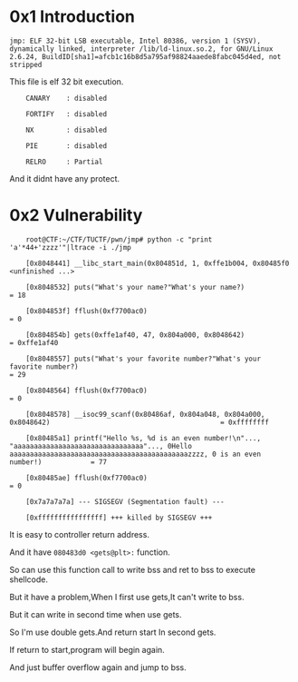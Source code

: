 0x1 Introduction
=

```
jmp: ELF 32-bit LSB executable, Intel 80386, version 1 (SYSV), dynamically linked, interpreter /lib/ld-linux.so.2, for GNU/Linux 2.6.24, BuildID[sha1]=afcb1c16b8d5a795af98824aaede8fabc045d4ed, not stripped
```

This file is elf 32 bit execution.
```
	CANARY    : disabled

	FORTIFY   : disabled

	NX        : disabled
	
	PIE       : disabled
	
	RELRO     : Partial
```
And it didnt have any protect.

0x2 Vulnerability
=
```
	root@CTF:~/CTF/TUCTF/pwn/jmp# python -c "print 'a'*44+'zzzz'"|ltrace -i ./jmp 

	[0x8048441] __libc_start_main(0x804851d, 1, 0xffe1b004, 0x80485f0 <unfinished ...>

	[0x8048532] puts("What's your name?"What's your name?)                                                                           = 18

	[0x804853f] fflush(0xf7700ac0)                                                                                  = 0

	[0x804854b] gets(0xffe1af40, 47, 0x804a000, 0x8048642)                                                          = 0xffe1af40

	[0x8048557] puts("What's your favorite number?"What's your favorite number?)                                                                = 29

	[0x8048564] fflush(0xf7700ac0)                                                                                  = 0

	[0x8048578] __isoc99_scanf(0x80486af, 0x804a048, 0x804a000, 0x8048642)                                          = 0xffffffff

	[0x80485a1] printf("Hello %s, %d is an even number!\n"..., "aaaaaaaaaaaaaaaaaaaaaaaaaaaaaaaa"..., 0Hello aaaaaaaaaaaaaaaaaaaaaaaaaaaaaaaaaaaaaaaaaaaazzzz, 0 is an even number!)            = 77

	[0x80485ae] fflush(0xf7700ac0)                                                                                  = 0

	[0x7a7a7a7a] --- SIGSEGV (Segmentation fault) ---

	[0xffffffffffffffff] +++ killed by SIGSEGV +++
```
It is easy to controller return address.

And it have `080483d0 <gets@plt>:` function.

So can use this function call to write bss and ret to bss to execute shellcode.

But it have a problem,When I first use gets,It can't write to bss.

But it can write in second time when use gets.

So I'm use double gets.And return start In second gets.

If return to start,program will begin again.

And just buffer overflow again and jump to bss.
